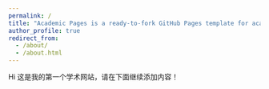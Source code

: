 ```yaml
---
permalink: /
title: "Academic Pages is a ready-to-fork GitHub Pages template for academic personal websites"
author_profile: true
redirect_from: 
  - /about/
  - /about.html
---
```


Hi 这是我的第一个学术网站，请在下面继续添加内容！
